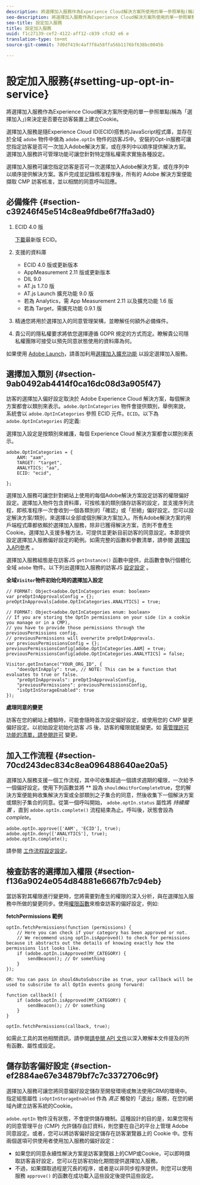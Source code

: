```yaml
---
description: 將選擇加入服務作為Experience Cloud解決方案所使用的單一參照單點(稱為「選擇加入」)來決定是否要在訪客裝置上建立Cookie。
seo-description: 將選擇加入服務作為Experience Cloud解決方案所使用的單一參照單點(稱為「選擇加入」)來決定是否要在訪客裝置上建立Cookie。
seo-title: 設定加入服務
title: 設定加入服務
uuid: f1c27139-cef2-4122-aff12-c839 cfc82 e6 e
translation-type: tm+mt
source-git-commit: 7d0df419c4af7f8a58ffa56b1176bf638bc0045b

---
```



# 設定加入服務{#setting-up-opt-in-service}

將選擇加入服務作為Experience Cloud解決方案所使用的單一參照單點(稱為「選擇加入」)來決定是否要在訪客裝置上建立Cookie。

選擇加入服務是隨Experience Cloud ID(ECID)搭售的JavaScript程式庫，並存在於全域 `adobe` 物件中做為 `adobe.optIn` 物件的訪客JS中。安裝的Opt-in服務可讓您指定訪客是否可一次加入Adobe解決方案，或在序列中以順序提供解決方案。選擇加入服務許可管理功能可讓您針對特定隱私權需求實施各種設定。

選擇加入服務可讓您指定訪客是否可一次選擇加入Adobe解決方案，或在序列中以順序提供解決方案。客戶完成並記錄核准程序後，所有的 Adobe 解決方案便能擷取 CMP 訪客核准，並以相關的同意呼叫回應。

## 必備條件 {#section-c39246f45e514c8ea9fdbe6f7ffa3ad0}

1. ECID 4.0 版

   [下載](https://github.com/Adobe-Marketing-Cloud/id-service/releases)最新版 ECID。

1. 支援的資料庫

   * ECID 4.0 版或更新版本
   * AppMeasurement 2.11 版或更新版本
   * DIL 9.0
   * AT.js 1.7.0 版
   * AT.js Launch 擴充功能 9.0 版
   * 若為 Analytics，需 App Measurement 2.11 以及擴充功能 1.6 版
   * 若為 Target，需擴充功能 0.9.1 版

1. 精通您將用於選擇加入的同意管理架構，並瞭解任何額外必備條件。

   <!--
   For IAB, see here for additional pre-reqs.
   -->

1. 貴公司的隱私權要求將依您選擇遵循 GDPR 規定的方式而定。瞭解貴公司隱私權團隊可接受以預先同意狀態使用的資料庫為何。

如果使用 [Adobe Launch](https://docs.adobelaunch.com/)，請善加利用[選擇加入擴充功能](../../implementation-guides/opt-in-service/launch.md) 以設定選擇加入服務。

## 選擇加入類別 {#section-9ab0492ab4414f0ca16dc08d3a905f47}

訪客的選擇加入偏好設定取決於 Adobe Experience Cloud 解決方案，每個解決方案都會以類別來表示。`adobe.OptInCategories` 物件會提供類別，舉例來說，系統會以 `adobe.OptInCategories` 參照 ECID 元件。`ECID`。以下為 `adobe.OptInCategories` 的定義:

選擇加入設定是按類別來維護，每個 Experience Cloud 解決方案都會以類別來表示。

```
adobe.OptInCategories = { 
    AAM: "aam", 
    TARGET: "target",  
    ANALYTICS: "aa", 
    ECID: "ecid", 
     
};
```

選擇加入服務可讓您針對網站上使用的每個Adobe解決方案設定訪客的權限偏好設定。選擇加入物件包含資料庫，可按核准的類別儲存訪客的設定，並支援序列流程，即核准程序一次會收到一個各類別的「確認」或「拒絕」偏好設定。您可以設定解決方案/類別，來選擇以全部或個別解決方案加入。所有Adobe解決方案的用戶端程式庫都依賴於選擇加入服務，除非已獲得解決方案，否則不會產生Cookie。選擇加入支援多種方法，可提供並更新目前訪客的同意設定。本節提供設定選擇加入服務偏好設定的範例。如需完整的函數和參數清單，請參閱 [選擇加入API參考](../../implementation-guides/opt-in-service/api.md#reference-4f30152333dd4990ab10c1b8b82fc867) 。

選擇加入服務組態是在訪客JS `getInstance()` 函數中提供，此函數會執行個體化全域 `adobe` 物件。以下列出選擇加入服務的訪客JS [設定設定](../../implementation-guides/opt-in-service/api.md#section-d66018342baf401389f248bb381becbf) 。

**全域`Visitor`物件初始化時的選擇加入設定**

```
// FORMAT: Object<adobe.OptInCategories enum: boolean> 
var preOptInApprovalsConfig = {}; 
preOptInApprovals[adobe.OptInCategories.ANALYTICS] = true; 
  
// FORMAT: Object<adobe.OptInCategories enum: boolean> 
// If you are storing the OptIn permissions on your side (in a cookie you manage or in a CMP), 
// you have to provide those permissions through the previousPermissions config. 
// previousPermissions will overwrite preOptInApprovals. 
var previousPermissionsConfig = {}; 
previousPermissionsConfig[adobe.OptInCategories.AAM] = true; 
previousPermissionsConfig[adobe.OptInCategories.ANALYTICS] = false; 
  
Visitor.getInstance("YOUR_ORG_ID", { 
    "doesOptInApply": true, // NOTE: This can be a function that evaluates to true or false. 
    "preOptInApprovals": preOptInApprovalsConfig, 
    "previousPermissions": previousPermissionsConfig, 
    "isOptInStorageEnabled": true 
});
```

**處理同意的變更**

訪客在您的網站上體驗時，可能會隨時首次設定偏好設定，或使用您的 CMP 變更偏好設定。以初始設定初始化訪客 JS 後，訪客的權限就能變更。如 [需管理許可功能的清單，請參閱許可](../../implementation-guides/opt-in-service/api.md#section-c3d85403ff0d4394bd775c39f3d001fc) 變更。

<!--
<p> *** <b>sample code block </b>*** </p>
-->

## 加入工作流程 {#section-70cd243dec834c8ea096488640ae20a5}

選擇加入服務支援一個工作流程，其中可收集超過一個請求週期的權限，一次給予一個偏好設定。使用下列函數並將 ** 設為 `shouldWaitForComplete`true，您的解決方案便能夠收集解決方案或全部類別之子集合的同意，然後收集下一個解決方案或類別子集合的同意。從第一個呼叫開始， `adobe.optIn.status` 屬性將 *持續擱置* ，直到 `adobe.optIn.complete()` 流程結束為止。呼叫後，狀態會設為 *complete*。

```
adobe.optIn.approve(['AAM', 'ECID'], true); 
adobe.optIn.deny(['ANALYTICS'], true); 
adobe.optIn.complete();
```

請參閱 [工作流程設定設定](../../implementation-guides/opt-in-service/api.md#section-2c5adfa5459c4e72b96d2693123a53c2)。

## 檢查訪客的選擇加入權限 {#section-f136a9024e054d84881e6667fb7c94eb}

當訪客對其權限進行變更時，您將需要對產生的權限的深入分析，與在選擇加入服務中所做的變更同步。使用[權限函數](../../implementation-guides/opt-in-service/api.md#section-7fe57279b5b44b4f8fe47e336df60155)來檢查訪客的偏好設定，例如:

**fetchPermissions 範例**

```
optIn.fetchPermissions(function (permissions) { 
    // Here you can check if your category has been approved or not. 
    // We recommend using optIn.isApproved() to check for permissions because it abstracts out the details of knowing exactly how the permissions list looks like. 
    if (adobe.optIn.isApproved(MY_CATEGORY) { 
        sendBeacon(); // Or something 
    } 
});

OR: You can pass in shouldAutoSubscribe as true, your callback will be used to subscribe to all OptIn events going forward:

function callback() { 
    if (adobe.optIn.isApproved(MY_CATEGORY) { 
        sendBeacon(); // Or something 
    } 
}

optIn.fetchPermissions(callback, true);
```

如需此工具的其他相關資訊，請參閱[請參閱 API 文件](../../implementation-guides/opt-in-service/api.md#reference-4f30152333dd4990ab10c1b8b82fc867)以深入瞭解本文件提及的所有函數、屬性或設定。

## 儲存訪客偏好設定 {#section-ef2884ae67e34879bf7c7c3372706c9f}

選擇加入服務可讓您將同意偏好設定儲存至開發環境或無法使用CRM的環境中。指定組態屬性 `isOptInStorageEnabled` 作為 *真正* 觸發的「退出」服務，在您的網域內建立訪客系統的Cookie。

`adobe.optIn` 物件沒有狀態，不會提供儲存機制。這種設計的目的是，如果您現有的同意管理平台 (CMP) 允許儲存自訂資料，則您要在自己的平台上管理 Adobe 同意設定。或者，您可以將訪客偏好設定儲存在訪客瀏覽器上的 Cookie 中。您有兩個選項可供使用者使用加入服務的偏好設定：

* 如果您的同意永續性解決方案是訪客瀏覽器上的CMP或Cookie，可以即時擷取訪客喜好設定，您可以在訪客初始化期間提供選擇加入服務。
* 不過，如果擷取過程是冗長的程序，或者是以非同步程序提供，則您可以使用服務 `approve()` 的函數在成功載入這些設定後提供這些設定。

